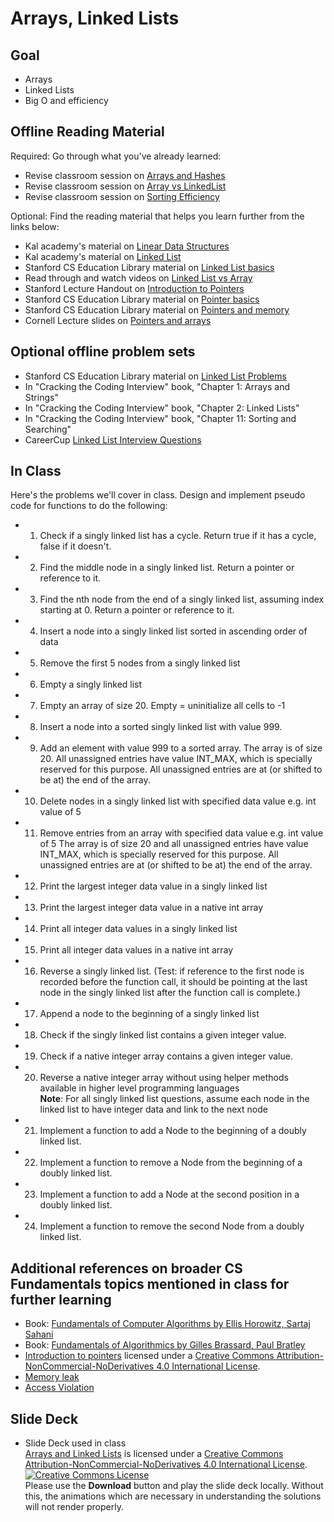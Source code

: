 # Arrays, Linked Lists
## Goal
+ Arrays
+ Linked Lists
+ Big O and efficiency

## Offline Reading Material
Required: Go through what you've already learned:
+ Revise classroom session on [Arrays and Hashes](https://github.com/Ada-Developers-Academy/textbook-curriculum/blob/master/04-cs-fundamentals/classroom/01-Arrays-Hashes.md)
+ Revise classroom session on [Array vs LinkedList](https://drive.google.com/open?id=1-FASrGQ1o93yk2r6iqsra1marq-D8vXerHDYdPW0PO8)
+ Revise classroom session on [Sorting Efficiency](https://github.com/Ada-Developers-Academy/textbook-curriculum/blob/master/04-cs-fundamentals/classroom/03-Sorting-Efficiency.md)

Optional: Find the reading material that helps you learn further from the links below:
+ Kal academy's material on [Linear Data Structures](https://drive.google.com/open?id=0BxHords9odw3cDhCdGMxcWFVRms)
+ Kal academy's material on [Linked List](https://drive.google.com/open?id=0BxHords9odw3am9SWEtGSkdrRTA)
+ Stanford CS Education Library material on [Linked List basics](http://cslibrary.stanford.edu/103/)
+ Read through and watch videos on [Linked List vs Array](http://www.geeksforgeeks.org/linked-list-vs-array/)
+ Stanford Lecture Handout on [Introduction to Pointers](http://web.stanford.edu/~fringer/teaching/operating_systems_03/handouts/lecture9.pdf)
+ Stanford CS Education Library material on [Pointer basics](http://cslibrary.stanford.edu/106/)
+ Stanford CS Education Library material on [Pointers and memory](http://cslibrary.stanford.edu/102/)
+ Cornell Lecture slides on [Pointers and arrays](http://www.cs.cornell.edu/courses/cs2022/2011sp/lectures/lect04.pdf)

## Optional offline problem sets
+ Stanford CS Education Library material on [Linked List Problems](http://cslibrary.stanford.edu/105/)
+ In "Cracking the Coding Interview" book, "Chapter 1: Arrays and Strings"
+ In "Cracking the Coding Interview" book, "Chapter 2: Linked Lists"
+ In "Cracking the Coding Interview" book, "Chapter 11: Sorting and Searching"
+ CareerCup [Linked List Interview Questions](https://www.careercup.com/page?pid=linked-lists-interview-questions)

## In Class
Here's the problems we'll cover in class.
Design and implement pseudo code for functions to do the following:
+ 1. Check if a singly linked list has a cycle. Return true if it has a cycle, false if it doesn't.
+ 2. Find the middle node in a singly linked list. Return a pointer or reference to it.
+ 3. Find the nth node from the end of a singly linked list, assuming index starting at 0. Return a pointer or reference to it.
+ 4. Insert a node into a singly linked list sorted in ascending order of data
+ 5. Remove the first 5 nodes from a singly linked list
+ 6. Empty a singly linked list
+ 7. Empty an array of size 20. Empty = uninitialize all cells to -1
+ 8. Insert a node into a sorted singly linked list with value 999.
+ 9. Add an element with value 999 to a sorted array. The array is of size 20. All unassigned  entries have value INT_MAX, which is specially reserved for this purpose. All unassigned entries are at (or shifted to be at) the end of the array.
+ 10. Delete nodes in a singly linked list with specified data value e.g. int value of 5
+ 11. Remove entries from an array with specified data value e.g. int value of 5 The array is of size 20 and all unassigned entries have value INT_MAX, which is specially reserved for this purpose. All unassigned entries are at (or shifted to be at) the end of the array.
+ 12. Print the largest integer data value in a singly linked list
+ 13. Print the largest integer data value in a native int array
+ 14. Print all integer data values in a singly linked list
+ 15. Print all integer data values in a native int array
+ 16. Reverse a singly linked list. (Test: if reference to the first node is recorded before the function call, it should be pointing at the last node in the singly linked list after the function call is complete.)
+ 17. Append a node to the beginning of a singly linked list
+ 18. Check if the singly linked list contains a given integer value.
+ 19. Check if a native integer array contains a given integer value.
+ 20. Reverse a native integer array without using helper methods available in higher level programming languages </br>
<b>Note</b>: For all singly linked list questions, assume each node in the linked list to have integer data and link to the next node
+ 21. Implement a function to add a Node to the beginning of a doubly linked list.
+ 22. Implement a function to remove a Node from the beginning of a doubly linked list. 
+ 23. Implement a function to add a Node at the second position in a doubly linked list.
+ 24. Implement a function to remove the second Node from a doubly linked list.


## Additional references on broader CS Fundamentals topics mentioned in class for further learning
+ Book: [Fundamentals of Computer Algorithms by Ellis Horowitz, Sartaj Sahani](https://www.amazon.com/Fundamentals-Computer-Algorithms-software-engineering/dp/0914894226)
+ Book: [Fundamentals of Algorithmics by Gilles Brassard, Paul Bratley](https://www.amazon.com/Fundamentals-Algorithmics-Gilles-Brassard/dp/0133350681)
+ [Introduction to pointers](https://www.slideshare.net/secret/qCrOIS4xRIAE4k) licensed under a <a rel="license" href="http://creativecommons.org/licenses/by-nc-nd/4.0/">Creative Commons Attribution-NonCommercial-NoDerivatives 4.0 International License</a>.
+ [Memory leak](https://en.wikipedia.org/wiki/Memory_leak)
+ [Access Violation](https://en.wikipedia.org/wiki/Segmentation_fault)

## Slide Deck
+ Slide Deck used in class</br>
<span xmlns:dct="http://purl.org/dc/terms/" property="dct:title"><a href="https://www.slideshare.net/secret/K2Ui5jdn6QjW47">Arrays and Linked Lists</a></span> is licensed under a <a rel="license" href="http://creativecommons.org/licenses/by-nc-nd/4.0/">Creative Commons Attribution-NonCommercial-NoDerivatives 4.0 International License</a>.</br>
<a rel="license" href="http://creativecommons.org/licenses/by-nc-nd/4.0/"><img alt="Creative Commons License" style="border-width:0" src="https://i.creativecommons.org/l/by-nc-nd/4.0/88x31.png" /></a><br /> Please use the <strong>Download</strong> button and play the slide deck locally. Without this, the animations which are necessary in understanding the solutions will not render properly.

